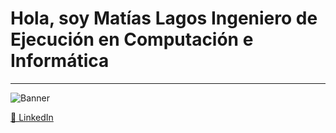 # Hola, soy Matías Lagos Ingeniero de Ejecución en Computación e Informática

---

![Banner](https://github.com/user-attachments/assets/62a5b7c6-43f5-4a56-8267-24e18269b07a)

[🔗 LinkedIn](https://www.linkedin.com/in/matías-lagos-contreras-070064363)
